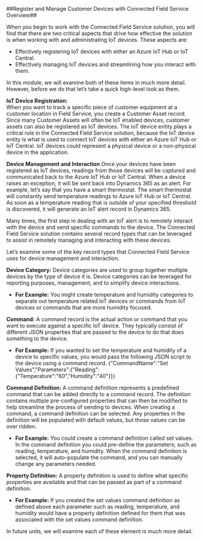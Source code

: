 ##Register and Manage Customer Devices with Connected Field Service Overview##

When you begin to work with the Connected Field Service solution, you will find that there are two critical aspects that drive how effective the solution is when working with and administrating IoT devices.  These aspects are: 

- Effectively registering IoT devices with either an Azure IoT Hub or IoT Central.  
- Effectively managing IoT devices and streamlining how you interact with them.   

In this module, we will examine both of these items in much more detail.  However, before we do that let’s take a quick high-level look as them.   
 
**IoT Device Registration:**  
When you want to track a specific piece of customer equipment at a customer location in Field Service, you create a Customer Asset record.  Since many Customer Assets will often be IoT enabled devices, customer assets can also be registered as IoT devices.  The IoT device entity plays a critical role in the Connected Field Service solution, because the IoT device entity is what is used to connect IoT devices with either an Azure IoT Hub or IoT Central.   IoT devices could represent a physical device or a non-physical device in the application.   
 
**Device Management and Interaction** 
Once your devices have been registered as IoT devices, readings from those devices will be captured and communicated back to the Azure IoT Hub or IoT Central.  When a device raises an exception, it will be sent back into Dynamics 365 as an alert.  For example, let’s say that you have a smart thermostat.  The smart thermostat will constantly send temperature readings to Azure IoT Hub or IoT Central.   As soon as a temperature reading that is outside of your specified threshold is discovered, it will generate an IoT alert record in Dynamics 365.  

Many times, the first step in dealing with an IoT alert is to remotely interact with the device and send specific commands to the device.  The Connected Field Service solution contains several record types that can be leveraged to assist in remotely managing and interacting with these devices.   

Let’s examine some of the key record types that Connected Field Service uses for device management and interaction.   

**Device Category:** Device categories are used to group together multiple devices by the type of device it is.  Device categories can be leveraged for reporting purposes, management, and to simplify device interactions. 
 
- **For Example:**  You might create temperature and humidity categories to separate out temperature related IoT devices or commands from IoT devices or commands that are more humidity focused.      
 
**Command:** A command record is the actual action or command that you want to execute against a specific IoT device.  They typically consist of different JSON properties that are passed to the device to do that does something to the device. 
 
- **For Example:**  If you wanted to set the temperature and humidity of a device to specific values, you would pass the following JSON script to the device using a command record. 
{"CommandName":"Set Values","Parameters":{"Reading":{"Temperature":"60","Humidity":"40"}}} 
 
**Command Definition:** A command definition represents a predefined command that can be added directly to a command record.  The definition contains multiple pre-configured properties that can then be modified to help streamline the process of sending to devices.  When creating a command, a command definition can be selected.  Any properties in the definition will be populated with default values, but those values can be over ridden. 
 
- **For Example:**  You could create a command definition called set values.  In the command definition you could pre-define the parameters; such as reading, temperature, and humidity.  When the command definition is selected, it will auto-populate the command, and you can manually change any parameters needed.   
 
**Property Definition:** A property definition is used to define what specific properties are available and that can be passed as part of a command definition. 
 
- **For Example:** If you created the set values command definition as defined above each parameter such as reading, temperature, and humidity would have a property definition defined for them that was associated with the set values command definition.    
 
In future units, we will examine each of these element is much more detail.
